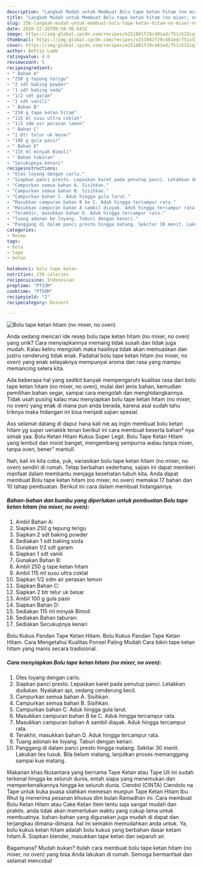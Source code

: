 ```yaml
---
description: "Langkah Mudah untuk Membuat Bolu tape ketan hitam (no mixer, no oven) yang Sempurna"
title: "Langkah Mudah untuk Membuat Bolu tape ketan hitam (no mixer, no oven) yang Sempurna"
slug: 256-langkah-mudah-untuk-membuat-bolu-tape-ketan-hitam-no-mixer-no-oven-yang-sempurna
date: 2020-12-26T09:58:36.643Z
image: https://img-global.cpcdn.com/recipes/e251801f29c481ed/751x532cq70/bolu-tape-ketan-hitam-no-mixer-no-oven-foto-resep-utama.jpg
thumbnail: https://img-global.cpcdn.com/recipes/e251801f29c481ed/751x532cq70/bolu-tape-ketan-hitam-no-mixer-no-oven-foto-resep-utama.jpg
cover: https://img-global.cpcdn.com/recipes/e251801f29c481ed/751x532cq70/bolu-tape-ketan-hitam-no-mixer-no-oven-foto-resep-utama.jpg
author: Bettie Lamb
ratingvalue: 4.6
reviewcount: 5
recipeingredient:
- " Bahan A"
- "250 g tepung terigu"
- "2 sdt baking powder"
- "1 sdt baking soda"
- "1/2 sdt garam"
- "1 sdt vanili"
- " Bahan B"
- "250 g tape ketan hitam"
- "115 ml susu ultra coklat"
- "1/2 sdm air perasan lemon"
- " Bahan C"
- "2 btr telur uk besar"
- "100 g gula pasir"
- " Bahan D"
- "115 ml minyak Bimoli"
- " Bahan taburan"
- "Secukupnya kenari"
recipeinstructions:
- "Oles loyang dengan carlo."
- "Siapkan panci presto. Lepaskan karet pada penutup panci. Letakkan dudukan. Nyalakan api, sedang cenderung kecil."
- "Campurkan semua bahan A. Sisihkan."
- "Campurkan semua bahan B. Sisihkan."
- "Campurkan bahan C. Aduk hingga gula larut."
- "Masukkan campuran bahan B ke C. Aduk hingga tercampur rata."
- "Masukkan campuran bahan A sambil diayak. Aduk hingga tercampur rata."
- "Terakhir, masukkan bahan D. Aduk hingga tercampur rata."
- "Tuang adonan ke loyang. Taburi dengan kenari."
- "Panggang di dalam panci presto hingga matang. Sekitar 30 menit. Lakukan tes tusuk. Bila belum matang, lanjutkan proses memanggang sampai kue matang."
categories:
- Resep
tags:
- bolu
- tape
- ketan

katakunci: bolu tape ketan 
nutrition: 239 calories
recipecuisine: Indonesian
preptime: "PT33M"
cooktime: "PT50M"
recipeyield: "2"
recipecategory: Dessert

---
```



![Bolu tape ketan hitam (no mixer, no oven)](https://img-global.cpcdn.com/recipes/e251801f29c481ed/751x532cq70/bolu-tape-ketan-hitam-no-mixer-no-oven-foto-resep-utama.jpg)

Anda sedang mencari ide resep bolu tape ketan hitam (no mixer, no oven) yang unik? Cara menyiapkannya memang tidak susah dan tidak juga mudah. Kalau keliru mengolah maka hasilnya tidak akan memuaskan dan justru cenderung tidak enak. Padahal bolu tape ketan hitam (no mixer, no oven) yang enak selayaknya mempunyai aroma dan rasa yang mampu memancing selera kita.

Ada beberapa hal yang sedikit banyak mempengaruhi kualitas rasa dari bolu tape ketan hitam (no mixer, no oven), mulai dari jenis bahan, kemudian pemilihan bahan segar, sampai cara mengolah dan menghidangkannya. Tidak usah pusing kalau mau menyiapkan bolu tape ketan hitam (no mixer, no oven) yang enak di mana pun anda berada, karena asal sudah tahu triknya maka hidangan ini bisa menjadi sajian spesial.

Ass selamat datang di dapur hana kali nie aq ingin membuat bolu ketan hitam yg super uenakkk tenan berikut ini cara membuat beserta bahan² nya simak yaa. Bolu Ketan Hitam Kukus Super Legit. Bolu Tape Ketan Hitam yang lembut dan moist banget, mengembang sempurna walau tanpa mixer, tanpa oven, bener&#34; mantull.


Nah, kali ini kita coba, yuk, variasikan bolu tape ketan hitam (no mixer, no oven) sendiri di rumah. Tetap berbahan sederhana, sajian ini dapat memberi manfaat dalam membantu menjaga kesehatan tubuh kita. Anda dapat membuat Bolu tape ketan hitam (no mixer, no oven) memakai 17 bahan dan 10 tahap pembuatan. Berikut ini cara dalam membuat hidangannya.

<!--inarticleads1-->

##### Bahan-bahan dan bumbu yang diperlukan untuk pembuatan Bolu tape ketan hitam (no mixer, no oven):

1. Ambil  Bahan A:
1. Siapkan 250 g tepung terigu
1. Siapkan 2 sdt baking powder
1. Sediakan 1 sdt baking soda
1. Gunakan 1/2 sdt garam
1. Siapkan 1 sdt vanili
1. Gunakan  Bahan B:
1. Ambil 250 g tape ketan hitam
1. Ambil 115 ml susu ultra coklat
1. Siapkan 1/2 sdm air perasan lemon
1. Siapkan  Bahan C:
1. Siapkan 2 btr telur uk besar
1. Ambil 100 g gula pasir
1. Siapkan  Bahan D:
1. Sediakan 115 ml minyak Bimoli
1. Sediakan  Bahan taburan:
1. Sediakan Secukupnya kenari


Bolu Kukus Pandan Tape Ketan Hitam. Bolu Kukus Pandan Tape Ketan Hitam. Cara Mengetahui Kualitas Ponsel Paling Mudah Cara bikin tape ketan hitam yang manis secara tradisional. 

<!--inarticleads2-->

##### Cara menyiapkan Bolu tape ketan hitam (no mixer, no oven):

1. Oles loyang dengan carlo.
1. Siapkan panci presto. Lepaskan karet pada penutup panci. Letakkan dudukan. Nyalakan api, sedang cenderung kecil.
1. Campurkan semua bahan A. Sisihkan.
1. Campurkan semua bahan B. Sisihkan.
1. Campurkan bahan C. Aduk hingga gula larut.
1. Masukkan campuran bahan B ke C. Aduk hingga tercampur rata.
1. Masukkan campuran bahan A sambil diayak. Aduk hingga tercampur rata.
1. Terakhir, masukkan bahan D. Aduk hingga tercampur rata.
1. Tuang adonan ke loyang. Taburi dengan kenari.
1. Panggang di dalam panci presto hingga matang. Sekitar 30 menit. Lakukan tes tusuk. Bila belum matang, lanjutkan proses memanggang sampai kue matang.


Makanan khas Nusantara yang bernama Tape Ketan atau Tape Uli ini sudah terkenal hingga ke seluruh dunia, entah siapa yang menemukan dan memperkenalkannya hingga ke seluruh dunia. Ciendol (CINTA) Ciendolo na Tape untuk buka puasa silahkan memesan munpun Tape Ketan Hitam Ibu Rhut lg menerima pesanan khusus dlm bulan Ramadhan ini. Cara membuat Bolu Ketan Hitam atau Cake Ketan Item tentu saja sangat mudah dan praktis. anda tidak akan memerlukan waktu yang cukup lama untuk membuatnya. bahan-bahan yang digunakan juga mudah di dapat dan terjangkau dimana-dimana. hal ini semakin memudahkan anda untuk. Ya, bolu kukus ketan hitam adalah bolu kukus yang berbahan dasar ketam hitam.Â. Siapkan blender, masukkan tape ketan dan separuh air. 

Bagaimana? Mudah bukan? Itulah cara membuat bolu tape ketan hitam (no mixer, no oven) yang bisa Anda lakukan di rumah. Semoga bermanfaat dan selamat mencoba!
